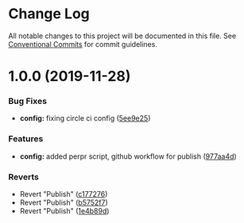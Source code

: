 # Change Log

All notable changes to this project will be documented in this file.
See [Conventional Commits](https://conventionalcommits.org) for commit guidelines.

# 1.0.0 (2019-11-28)


### Bug Fixes

* **config:** fixing circle ci config ([5ee9e25](https://github.com/telus/pm-kit/commit/5ee9e2528690bb5f098ccdc3d34e57b2f77370cc))


### Features

* **config:** added perpr script, github workflow for publish ([977aa4d](https://github.com/telus/pm-kit/commit/977aa4d1201594ad05aaf1f1ab2e9bfe0f71f971))


### Reverts

* Revert "Publish" ([c177276](https://github.com/telus/pm-kit/commit/c17727652a3e7cff2be415042bf7cd16e0589e5b))
* Revert "Publish" ([b5752f7](https://github.com/telus/pm-kit/commit/b5752f7c0bfd577c1218f3be60846f8829d6dde1))
* Revert "Publish" ([1e4b89d](https://github.com/telus/pm-kit/commit/1e4b89d67cdbdc5dd5452196dcd9975a5721eeb3))

